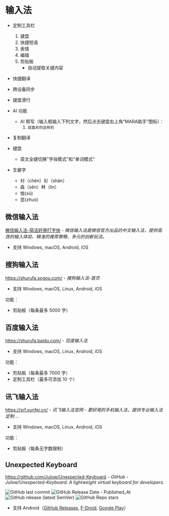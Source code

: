 # 输入法

- 定制工具栏

    1. 键盘
    2. 快捷短语
    3. 表情
    4. 编辑
    5. 剪贴板
        - 自动提取关键内容

- 快捷翻译

- 跨设备同步

- 键盘滑行

- AI 功能
    - AI 帮写（输入框输入下列文字，然后点击键盘右上角“MARA助手”图标）：
        1. `就喜欢你这样的`

- 复制翻译

- 键盘
    - 英文全键切换"字母模式"和"单词模式"

- 生僻字
    - 衬（chèn）衫（shān）
    - 森（sēn）林（lín）
    - 恤(xù)
    - 茁(zhuó)

## 微信输入法

[微信输入法-简洁好用打字快](https://z.weixin.qq.com/) - *微信输入法是微信官方出品的中文输入法，提供高效的输入体验、精准的推荐策略、多元的创新玩法。*

- 支持 Windows, macOS, Android, iOS

## 搜狗输入法

https://shurufa.sogou.com/ - *搜狗输入法-首页*

- 支持 Windows, macOS, Linux, Android, iOS

功能：

- 剪贴板（每条最多 5000 字）

## 百度输入法

https://shurufa.baidu.com/ - *百度输入法*

- 支持 Windows, macOS, Linux, Android, iOS

功能：

- 剪贴板（每条最多 7000 字）
- 定制工具栏（最多可添加 10 个）

## 讯飞输入法

https://srf.xunfei.cn/ - *讯飞输入法官网 - 更好用的手机输入法，提供专业输入法定制 ...*

- 支持 Windows, macOS, Linux, Android, iOS

功能：

- 剪贴板（每条无字数限制）

## Unexpected Keyboard

https://github.com/Julow/Unexpected-Keyboard - *GitHub - Julow/Unexpected-Keyboard: A lightweight virtual keyboard for developers.*

![GitHub last commit](https://img.shields.io/github/last-commit/Julow/Unexpected-Keyboard?logo=github&color=blue)
![GitHub Release Date - Published_At](https://img.shields.io/github/release-date/Julow/Unexpected-Keyboard?display_date=published_at&logo=github)
![GitHub release (latest SemVer)](https://img.shields.io/github/v/release/Julow/Unexpected-Keyboard?logo=github)
![GitHub Repo stars](https://img.shields.io/github/stars/Julow/Unexpected-Keyboard?style=social)

- 支持 Android（[GitHub Releases](https://github.com/Julow/Unexpected-Keyboard/releases), [F-Droid](https://f-droid.org/packages/juloo.keyboard2/), [Google Play](https://play.google.com/store/apps/details?id=juloo.keyboard2)）

